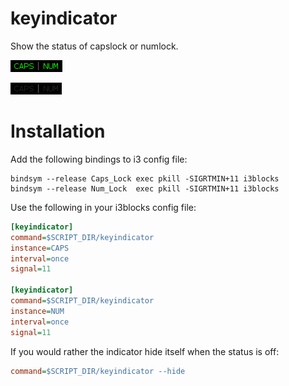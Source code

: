 # keyindicator

Show the status of capslock or numlock.

![](keyindicator-active.png)

![](keyindicator-inactive.png)

# Installation

Add the following bindings to i3 config file:

```
bindsym --release Caps_Lock exec pkill -SIGRTMIN+11 i3blocks
bindsym --release Num_Lock  exec pkill -SIGRTMIN+11 i3blocks
```

Use the following in your i3blocks config file:

``` ini
[keyindicator]
command=$SCRIPT_DIR/keyindicator
instance=CAPS
interval=once
signal=11
 
[keyindicator]
command=$SCRIPT_DIR/keyindicator
instance=NUM
interval=once
signal=11
```

If you would rather the indicator hide itself when the status is off:

``` ini
command=$SCRIPT_DIR/keyindicator --hide
```
